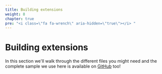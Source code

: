 ```yaml
---
title: Building extensions
weight: 8
chapter: true
pre: "<i class=\"fa fa-wrench\" aria-hidden=\"true\"></i> "
---
```


# Building extensions

In this section we'll walk through the different files you might need and the complete sample we use here is available on [GitHub](https://github.com/TIBCOSoftware/tci-flogo/tree/master/samples/extensions) too!